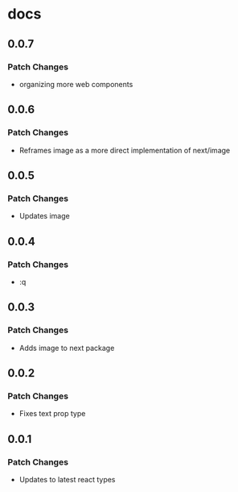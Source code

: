 # docs

## 0.0.7

### Patch Changes

- organizing more web components

## 0.0.6

### Patch Changes

- Reframes image as a more direct implementation of next/image

## 0.0.5

### Patch Changes

- Updates image

## 0.0.4

### Patch Changes

- :q

## 0.0.3

### Patch Changes

- Adds image to next package

## 0.0.2

### Patch Changes

- Fixes text prop type

## 0.0.1

### Patch Changes

- Updates to latest react types
